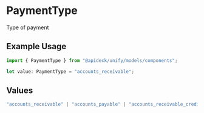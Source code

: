 # PaymentType

Type of payment

## Example Usage

```typescript
import { PaymentType } from "@apideck/unify/models/components";

let value: PaymentType = "accounts_receivable";
```

## Values

```typescript
"accounts_receivable" | "accounts_payable" | "accounts_receivable_credit" | "accounts_payable_credit" | "accounts_receivable_overpayment" | "accounts_payable_overpayment" | "accounts_receivable_prepayment" | "accounts_payable_prepayment"
```